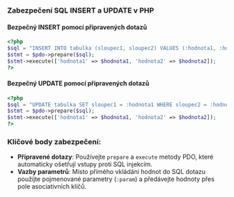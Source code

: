
### Zabezpečení SQL INSERT a UPDATE v PHP

#### Bezpečný INSERT pomocí připravených dotazů

```php
<?php
$sql = "INSERT INTO tabulka (sloupec1, sloupec2) VALUES (:hodnota1, :hodnota2)";
$stmt = $pdo->prepare($sql);
$stmt->execute(['hodnota1' => $hodnota1, 'hodnota2' => $hodnota2]);
?>
```

#### Bezpečný UPDATE pomocí připravených dotazů

```php
<?php
$sql = "UPDATE tabulka SET sloupec1 = :hodnota1 WHERE sloupec2 = :hodnota2";
$stmt = $pdo->prepare($sql);
$stmt->execute(['hodnota1' => $hodnota1, 'hodnota2' => $hodnota2]);
?>
```

### Klíčové body zabezpečení:

- **Připravené dotazy**: Používejte `prepare` a `execute` metody PDO, které automaticky ošetřují vstupy proti SQL injekcím.
- **Vazby parametrů**: Místo přímého vkládání hodnot do SQL dotazu použijte pojmenované parametry (`:param`) a předávejte hodnoty přes pole asociativních klíčů.
